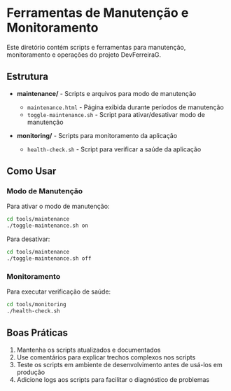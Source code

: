 # Ferramentas de Manutenção e Monitoramento

Este diretório contém scripts e ferramentas para manutenção, monitoramento e operações do projeto DevFerreiraG.

## Estrutura

- **maintenance/** - Scripts e arquivos para modo de manutenção
  - `maintenance.html` - Página exibida durante períodos de manutenção
  - `toggle-maintenance.sh` - Script para ativar/desativar modo de manutenção

- **monitoring/** - Scripts para monitoramento da aplicação
  - `health-check.sh` - Script para verificar a saúde da aplicação

## Como Usar

### Modo de Manutenção

Para ativar o modo de manutenção:

```bash
cd tools/maintenance
./toggle-maintenance.sh on
```

Para desativar:

```bash
cd tools/maintenance
./toggle-maintenance.sh off
```

### Monitoramento

Para executar verificação de saúde:

```bash
cd tools/monitoring
./health-check.sh
```

## Boas Práticas

1. Mantenha os scripts atualizados e documentados
2. Use comentários para explicar trechos complexos nos scripts
3. Teste os scripts em ambiente de desenvolvimento antes de usá-los em produção
4. Adicione logs aos scripts para facilitar o diagnóstico de problemas 
